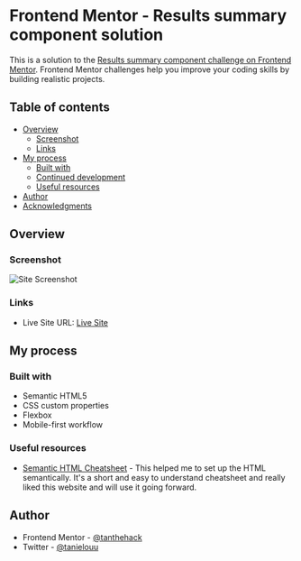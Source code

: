 # Frontend Mentor - Results summary component solution

This is a solution to the [Results summary component challenge on Frontend Mentor](https://www.frontendmentor.io/challenges/results-summary-component-CE_K6s0maV). Frontend Mentor challenges help you improve your coding skills by building realistic projects. 

## Table of contents

- [Overview](#overview)
  - [Screenshot](#screenshot)
  - [Links](#links)
- [My process](#my-process)
  - [Built with](#built-with)
  - [Continued development](#continued-development)
  - [Useful resources](#useful-resources)
- [Author](#author)
- [Acknowledgments](#acknowledgments)

## Overview

### Screenshot

![Site Screenshot](images/screenshot.png)


### Links
- Live Site URL: [Live Site](https://incandescent-fox-06b84a.netlify.app/)

## My process

### Built with

- Semantic HTML5
- CSS custom properties
- Flexbox
- Mobile-first workflow

### Useful resources

- [Semantic HTML Cheatsheet](https://www.codecademy.com/learn/learn-html/modules/learn-semantic-html/cheatsheet) - This helped me to set up the HTML semantically. It's a short and easy to understand cheatsheet and really liked this website and will use it going forward.

## Author

- Frontend Mentor - [@tanthehack](https://www.frontendmentor.io/profile/yourusername)
- Twitter - [@tanielouu](https://www.twitter.com/yourusername)
